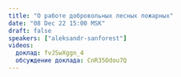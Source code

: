 ```yaml
---
title: "О работе добровольных лесных пожарных"
date: "08 Dec 22 15:00 MSK"
draft: false
speakers: ["aleksandr-sanforest"]
videos:
  доклад: fvJSwXggn_4
  обсуждение доклада: CnR35Odou7Q
---
```

